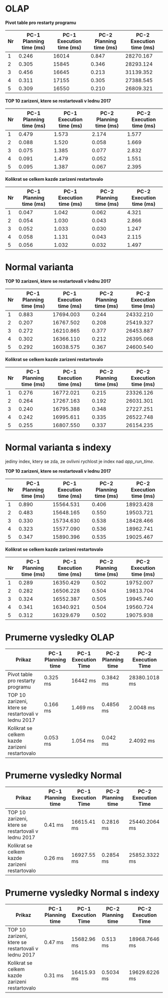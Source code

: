 # OLAP
**Pivot table pro restarty programu**

Nr | PC-1 Planning time (ms) | PC-1 Execution time (ms) | PC-2 Planning time (ms) | PC-2 Execution time (ms) |
--- | ------------------ | ------------------ | --- | ---
1 | 0.246 | 16014 | 0.847 | 28270.167 |
2 | 0.305 | 15845 | 0.346 | 28293.124 |
3 | 0.456 | 16645 | 0.213 | 31139.352 |
4 | 0.311 | 17155 | 0.305 | 27388.545 |
5 | 0.309 | 16550 | 0.210 | 26809.321 |

**TOP 10 zarizeni, ktere se restartovali v lednu 2017** 

Nr | PC-1 Planning time (ms) | PC-1 Execution time (ms) | PC-2 Planning time (ms) | PC-2 Execution time (ms) |
--- | ------------------ | ------------------ | --- | ---
1 | 0.479 | 1.573 | 2.174 | 1.577 |
2 | 0.088 | 1.520 | 0.058 | 1.669 |
3 | 0.075 | 1.385 | 0.077 | 2.832 |
4 | 0.091 | 1.479 | 0.052 | 1.551 |
5 | 0.095 | 1.387 | 0.067 | 2.395 |

**Kolikrat se celkem kazde zarizeni restartovalo**

Nr | PC-1 Planning time (ms) | PC-1 Execution time (ms) | PC-2 Planning time (ms) | PC-2 Execution time (ms) |
--- | ------------------ | ------------------ | --- | ---
1 | 0.047 | 1.042 | 0.062 | 4.321 |
2 | 0.054 | 1.030 | 0.043 | 2.866 |
3 | 0.052 | 1.033 | 0.030 | 1.247 |
4 | 0.058 | 1.131 | 0.043 | 2.115 |
5 | 0.056 | 1.032 | 0.032 | 1.497 |

# Normal varianta

**TOP 10 zarizeni, ktere se restartovali v lednu 2017**

Nr | PC-1 Planning time (ms) | PC-1 Execution time (ms) | PC-2 Planning time (ms) | PC-2 Execution time (ms) |
--- | ------------------ | ------------------ | --- | ---
1 | 0.883 | 17694.003 | 0.244	| 24332.210 |
2 | 0.207 | 16767.502 | 0.208 | 25419.327 |
3 | 0.272 | 16210.865 | 0.377 | 26453.887 |
4 | 0.302 | 16366.110 | 0.212 | 26395.068 |
5 | 0.292 | 16038.575 | 0.367 | 24600.540 |

**Kolikrat se celkem kazde zarizeni restartovalo**

Nr | PC-1 Planning time (ms) | PC-1 Execution time (ms) | PC-2 Planning time (ms) | PC-2 Execution time (ms) |
--- | ------------------ | ------------------ | --- | ---
1 | 0.276 | 16772.021 | 0.215 | 23326.126 |
2 | 0.264 | 17267.163 | 0.192 | 26031.301 |
3 | 0.240 | 16795.388 | 0.348 | 27227.251 |
4 | 0.242 | 16995.611 | 0.335 | 26522.748 |
5 | 0.255 | 16807.550 | 0.337 | 26154.235 |

# Normal varianta s indexy

jediny index, ktery se zda, ze ovlivni rychlost je index nad *app_run_time*.

**TOP 10 zarizeni, ktere se restartovali v lednu 2017**

Nr | PC-1 Planning time (ms) | PC-1 Execution time (ms) | PC-2 Planning time (ms) | PC-2 Execution time (ms) |
--- | ------------------ | ------------------ | --- | ---
1 | 0.890 | 15564.531 | 0.406	| 18923.428 |
2 | 0.483 | 15648.165 | 0.550 | 19503.721 |
3 | 0.330 | 15734.630 | 0.538 | 18428.466 |
4 | 0.323 | 15577.090 | 0.536 | 18962.741 |
5 | 0.347 | 15890.396 | 0.535 | 19025.467 |

**Kolikrat se celkem kazde zarizeni restartovalo**

Nr | PC-1 Planning time (ms) | PC-1 Execution time (ms) | PC-2 Planning time (ms) | PC-2 Execution time (ms) |
--- | ------------------ | ------------------ | --- | ---
1 | 0.289 | 16350.429 | 0.502  | 19752.007 |
2 | 0.282 | 16506.228 | 0.504  | 19813.704 |
3 | 0.324 | 16552.387 | 0.505 | 19945.740 |
4 | 0.341 | 16340.921 | 0.504 | 19560.724 |
5 | 0.312 | 16329.679 | 0.502 | 19075.938 |

# Prumerne vysledky OLAP

Prikaz | PC-1 Planning time | PC-1 Execution Time | PC-2 Planning time | PC-2 Execution Time |
--- | --- | --- | --- | ---
Pivot table pro restarty programu | 0.325 ms | 16442 ms | 0.3842 ms | 28380.1018 ms |
TOP 10 zarizeni, ktere se restartovali v lednu 2017 | 0.166 ms | 1.469 ms | 0.4856 ms | 2.0048 ms |
Kolikrat se celkem kazde zarizeni restartovalo | 0.053 ms | 1.054 ms | 0.042 ms | 2.4092 ms |

# Prumerne vysledky Normal

Prikaz | PC-1 Planning time | PC-1 Execution Time | PC-2 Planning time | PC-2 Execution Time |
--- | --- | --- | --- | ---
TOP 10 zarizeni, ktere se restartovali v lednu 2017 | 0.41 ms  | 16615.41 ms | 0.2816 ms | 25440.2064 ms | 
Kolikrat se celkem kazde zarizeni restartovalo | 0.26 ms | 16927.55 ms | 0.2854 ms | 25852.3322 ms | 

# Prumerne vysledky Normal s indexy

Prikaz | PC-1 Planning time | PC-1 Execution Time | PC-2 Planning time | PC-2 Execution Time |
--- | --- | --- | --- | ---
TOP 10 zarizeni, ktere se restartovali v lednu 2017 | 0.47 ms | 15682.96 ms | 0.513 ms | 18968.7646 ms | 
Kolikrat se celkem kazde zarizeni restartovalo | 0.31 ms | 16415.93 ms | 0.5034 ms | 19629.6226 ms | 
